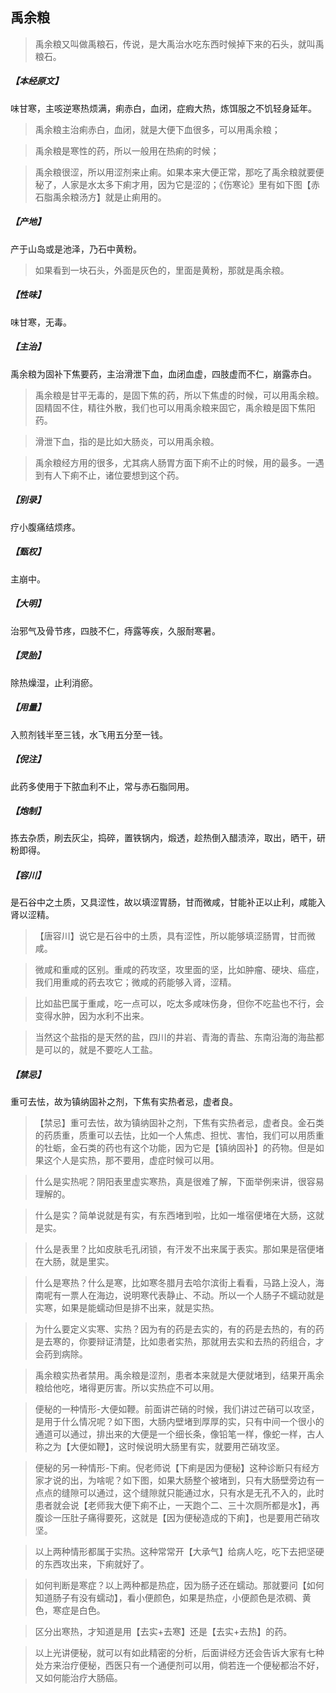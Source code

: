## 禹余粮

> 禹余粮又叫做禹粮石，传说，是大禹治水吃东西时候掉下来的石头，就叫禹粮石。

##### 【本经原文】
味甘寒，主咳逆寒热烦满，痢赤白，血闭，症瘕大热，炼饵服之不饥轻身延年。

> 禹余粮主治痢赤白，血闭，就是大便下血很多，可以用禹余粮；

> 禹余粮是寒性的药，所以一般用在热痢的时候；

> 禹余粮很涩，所以用涩剂来止痢。如果本来大便正常，那吃了禹余粮就要便秘了，人家是水太多下痢才用，因为它是涩的；《伤寒论》里有如下图【赤石脂禹余粮汤方】就是止痢用的。

##### 【产地】
产于山岛或是池泽，乃石中黄粉。

> 如果看到一块石头，外面是灰色的，里面是黄粉，那就是禹余粮。

##### 【性味】
味甘寒，无毒。
##### 【主治】
禹余粮为固补下焦要药，主治滑泄下血，血闭血虚，四肢虚而不仁，崩露赤白。

> 禹余粮是甘平无毒的，是固下焦的药，所以下焦虚的时候，可以用禹余粮。固精固不住，精往外散，我们也可以用禹余粮来固它，禹余粮是固下焦阳药。

> 滑泄下血，指的是比如大肠炎，可以用禹余粮。

> 禹余粮经方用的很多，尤其病人肠胃方面下痢不止的时候，用的最多。一遇到有人下痢不止，诸位要想到这个药。

##### 【别录】
疗小腹痛结烦疼。
##### 【甄权】
主崩中。
##### 【大明】
治邪气及骨节疼，四肢不仁，痔露等疾，久服耐寒暑。
##### 【灵胎】
除热燥湿，止利消瘀。
##### 【用量】
入煎剂钱半至三钱，水飞用五分至一钱。

##### 【倪注】
此药多使用于下脓血利不止，常与赤石脂同用。
##### 【炮制】
拣去杂质，刷去灰尘，捣碎，置铁锅内，煅透，趁热倒入醋渍淬，取出，晒干，研粉即得。
##### 【容川】
是石谷中之土质，又具涩性，故以填涩胃肠，甘而微咸，甘能补正以止利，咸能入肾以涩精。

> 【唐容川】说它是石谷中的土质，具有涩性，所以能够填涩肠胃，甘而微咸。

> 微咸和重咸的区别。重咸的药攻坚，攻里面的坚，比如肿瘤、硬块、癌症，我们用重咸的药去攻它；微咸的药能够入肾，涩精。

> 比如盐巴属于重咸，吃一点可以，吃太多咸味伤身，但你不吃盐也不行，会变得水肿，因为水利不出来。

> 当然这个盐指的是天然的盐，四川的井岩、青海的青盐、东南沿海的海盐都是可以的，就是不要吃人工盐。

##### 【禁忌】
重可去怯，故为镇纳固补之剂，下焦有实热者忌，虚者良。

> 【禁忌】重可去怯，故为镇纳固补之剂，下焦有实热者忌，虚者良。‍金石类的药质重，质重可以去怯，比如一个人焦虑、担忧、害怕，我们可以用质重的牡蛎，金石类的药也有这个功能，因为它是【镇纳固补】的药物。但是如果这个人是实热，那不要用，虚症时候可以用。

> 什么是实热呢？阴阳表里虚实寒热，真是很难了解，下面举例来讲，很容易理解的。

> 什么是实？简单说就是有实，有东西堵到啦，比如一堆宿便堵在大肠，这就是实。

> 什么是表里？比如皮肤毛孔闭锁，有汗发不出来属于表实。那如果是宿便堵在大肠，就是里实。

> 什么是寒热？什么是寒，比如寒冬腊月去哈尔滨街上看看，马路上没人，海南呢有一票人在海边，说明寒代表静止、不动。所以一个人肠子不蠕动就是实寒，如果是能蠕动但是排不出来，就是实热。

> 为什么要定义实寒、实热？因为有的药是去实的，有的药是去热的，有的药是去寒的，你要辩证清楚，比如患者实热，那就用去实和去热的药组合，才会药到病除。

> 禹余粮实热者禁用。禹余粮是涩剂，患者本来就是大便就堵到，结果开禹余粮给他吃，堵得更厉害。所以实热症不可以用。

> 便秘的一种情形-大便如鞭。前面讲芒硝的时候，我们讲过芒硝可以攻坚，是用于什么情况呢？如下图，大肠内壁堵到厚厚的实，只有中间一个很小的通道可以通过，排出来的大便是一个细长条，像铅笔一样，像蛇一样，古人称之为【大便如鞭】，这时候说明大肠里有实，就要用芒硝攻坚。

> 便秘的另一种情形-下痢。倪老师说【下痢是因为便秘】这种诊断只有经方家才说的出，为啥呢？如下图，如果大肠整个被堵到，只有大肠壁旁边有一点点的缝隙可以通过，这个缝隙就只能通过水，只有水是无孔不入的，此时患者就会说【老师我大便下痢不止，一天跑个二、三十次厕所都是水】，再腹诊一压肚子痛得要死，这就是【因为便秘造成的下痢】，也是要用芒硝攻坚。

> 以上两种情形都属于实热。这种常常开【大承气】给病人吃，吃下去把坚硬的东西攻出来，下痢就好了。

> 如何判断是寒症？以上两种都是热症，因为肠子还在蠕动。那就要问【如何知道肠子有没有蠕动】，看小便颜色，如果是热症，小便颜色是浓稠、黄色，寒症是白色。‍‍‍

> 区分出寒热，才知道是用【去实+去寒】还是【去实+去热】的药。

> 以上光讲便秘，就可以有如此精密的分析，后面讲经方还会告诉大家有七种处方来治疗便秘，西医只有一个通便剂可以用，倘若连一个便秘都治不好，又如何能治疗大肠癌。